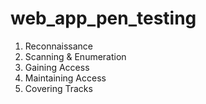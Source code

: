 # web_app_pen_testing

1. Reconnaissance
2. Scanning & Enumeration
3. Gaining Access
4. Maintaining Access
5. Covering Tracks